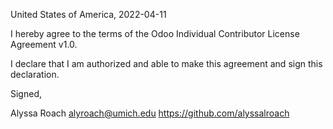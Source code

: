 United States of America, 2022-04-11

I hereby agree to the terms of the Odoo Individual Contributor License
Agreement v1.0.

I declare that I am authorized and able to make this agreement and sign this
declaration.

Signed,

Alyssa Roach alyroach@umich.edu https://github.com/alyssalroach
